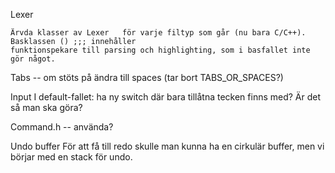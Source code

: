 Lexer

    Ärvda klasser av Lexer   för varje filtyp som går (nu bara C/C++). Basklassen () ;;; innehåller
    funktionspekare till parsing och highlighting, som i basfallet inte gör något.

Tabs -- om stöts på ändra till spaces (tar bort TABS_OR_SPACES?)

Input
    I default-fallet: ha ny switch där bara tillåtna tecken finns med? Är det så man ska göra?

Command.h -- använda?

Undo buffer
    För att få till redo skulle man kunna ha en cirkulär buffer, men vi börjar med en stack 
    för undo.